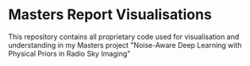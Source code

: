 # Masters Report Visualisations

This repository contains all proprietary code used for visualisation and understanding in my Masters project "Noise-Aware Deep Learning with Physical Priors in Radio Sky Imaging"
